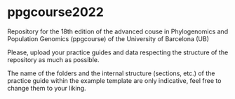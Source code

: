 # ppgcourse2022
Repository for the 18th edition of the advanced couse in Phylogenomics and Population Genomics (ppgcourse) of the University of Barcelona (UB)

Please, upload your practice guides and data respecting the structure of the repository as much as possible.

The name of the folders and the internal structure (sections, etc.) of the practice guide within the example template are only indicative, feel free to change them to your liking.
